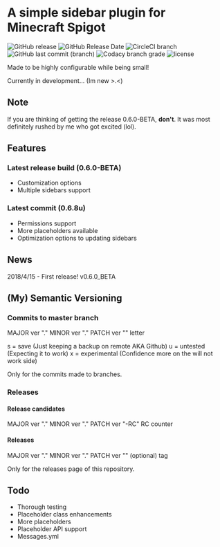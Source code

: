 # A simple sidebar plugin for Minecraft Spigot
![GitHub release](https://img.shields.io/github/release/flintintoe/SimpleSidebar.svg?style=for-the-badge&label=Release) ![GitHub Release Date](https://img.shields.io/github/release-date/flintintoe/SimpleSidebar.svg?style=flat-square&label=Last%20release) ![CircleCI branch](https://img.shields.io/circleci/project/github/flintintoe/SimpleSidebar/master.svg?style=for-the-badge&label=CircleCI)  ![GitHub last commit (branch)](https://img.shields.io/github/last-commit/flintintoe/SimpleSidebar/master.svg?style=flat-square&label=Last%20commit) ![Codacy branch grade](https://img.shields.io/codacy/grade/ad2a5c3320dd43cbad38ba13a85f8a66/master.svg?style=flat-square&label=Codacy%20grade) ![license](https://img.shields.io/github/license/flintintoe/SimpleSidebar.svg?style=flat-square&label=License)

Made to be highly configurable while being small!

Currently in development... (Im new >.<)

## Note
If you are thinking of getting the release 0.6.0-BETA, **don't**. It was most definitely rushed by me who got excited (lol).

## Features
### Latest release build (0.6.0-BETA)
- Customization options
- Multiple sidebars support
### Latest commit (0.6.8u)
- Permissions support
- More placeholders available
- Optimization options to updating sidebars

## News
2018/4/15 - First release! v0.6.0_BETA

## (My) Semantic Versioning
### Commits to master branch
MAJOR ver "." MINOR ver "." PATCH ver "" letter

s = save (Just keeping a backup on remote AKA Github)
u = untested (Expecting it to work)
x = experimental (Confidence more on the will not work side)

Only for the commits made to branches.

### Releases
#### Release candidates
MAJOR ver "." MINOR ver "." PATCH ver "-RC" RC counter
#### Releases
MAJOR ver "." MINOR ver "." PATCH ver "" (optional) tag

Only for the releases page of this repository.

## Todo
- Thorough testing
- Placeholder class enhancements
- More placeholders
- Placeholder API support
- Messages.yml

